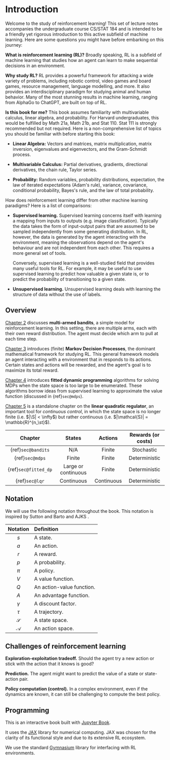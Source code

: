 # Introduction

Welcome to the study of reinforcement learning! This set of lecture
notes accompanies the undergraduate course CS/STAT 184 and is intended
to be a friendly yet rigorous introduction to this active
subfield of machine learning. Here are some questions you might have
before embarking on this journey:

**What is reinforcement learning (RL)?** Broadly speaking, RL is a subfield of machine learning that studies how
an agent can learn to make sequential decisions in an environment.

**Why study RL?** RL provides a powerful framework for attacking a wide variety of
problems, including robotic control, video games and board games,
resource management, language modelling, and more. It also provides an
interdisciplinary paradigm for studying animal and human behavior. Many
of the most stunning results in machine learning, ranging from AlphaGo
to ChatGPT, are built on top of RL.

**Is this book for me?** This book assumes familiarity with multivariable calculus, linear
algebra, and probability. For Harvard undergraduates, this would be
fulfilled by Math 21a, Math 21b, and Stat 110. Stat 111 is strongly
recommended but not required. Here is a non-comprehensive list of topics
you should be familiar with before starting this book:

-   **Linear Algebra:** Vectors and matrices, matrix multiplication, matrix
    inversion, eigenvalues and eigenvectors, and the Gram-Schmidt
    process.

-   **Multivariable Calculus:** Partial derivatives, gradients,
    directional derivatives, the chain rule, Taylor series.

-   **Probability:** Random variables, probability distributions,
    expectation, the law of iterated expectations (Adam's rule), variance, covariance,
    conditional probability, Bayes's rule, and the law of total probability.

How does reinforcement learning differ from other machine learning paradigms?
Here is a list of comparisons:

-   **Supervised learning.** Supervised learning concerns itself with
    learning a mapping from inputs to outputs (e.g. image
    classification). Typically the data takes the form of input-output
    pairs that are assumed to be sampled independently from some
    generating distribution. In RL, however, the data is generated by
    the agent interacting with the environment, meaning the observations
    depend on the agent's behaviour and are not independent from each
    other. This requires a more general set of tools.

    Conversely, supervised learning is a well-studied field that
    provides many useful tools for RL. For example, it may be useful to
    use supervised learning to predict how valuable a given state is, or
    to predict the probability of transitioning to a given state.

-  **Unsupervised learning.** Unsupervised learning deals with learning the
    structure of data without the use of labels.

## Overview

[Chapter 2](sec@bandits) discusses **multi-armed bandits**, a simple model for
reinforcement learning. In this setting, there are multiple arms, each with their
own reward distribution. The agent must decide which arm to pull at each time step.

[Chapter 3](sec@mdps) introduces (finite) **Markov Decision Processes**, the dominant
mathematical framework for studying RL. This general framework models an agent
interacting with a environment that in responds to its actions. Certain states
and actions will be rewarded, and the agent's goal is to maximize its total reward.

[Chapter 4](sec@fitted_dp) introduces **fitted dynamic programming** algorithms
for solving MDPs when the state space is too large to be enumerated. These algorithms
borrow ideas from supervised learning to approximate the value function (discussed in {ref}`sec@mdps`).

[Chapter 5](sec@lqr) is a standalone chapter on the **linear quadratic regulator**,
an important tool for *continuous control*, in which the state space is no longer
finite (i.e. $|\S| < \infty$) but rather continuous (i.e. $|\mathcal{S}| = \mathbb{R}^{n_\st}$).


| Chapter | States | Actions | Rewards (or costs) |
|:-------:|:------:|:-------:|:-------:|
| {ref}`sec@bandits` | N/A | Finite | Stochastic |
| {ref}`sec@mdps` | Finite | Finite | Deterministic |
| {ref}`sec@fitted_dp` | Large or continuous | Finite | Deterministic |
| {ref}`sec@lqr` | Continuous | Continuous | Deterministic |


## Notation

We will use the following notation throughout the book. This notation is
inspired by Sutton and Barto and AJKS .

| Notation      | Definition                |
|:-------------:|:--------------------------|
|      $s$      | A state.                  |
|      $a$      | An action.                |
|      $r$      | A reward.                 |
|      $p$      | A probability.            |
|     $\pi$     | A policy.                 |
|      $V$      | A value function.         |
|      $Q$      | An action-value function. |
|      $A$      | An advantage function.    |
|   $\gamma$    | A discount factor.        |
|    $\tau$     | A trajectory.             |
| $\mathcal{S}$ | A state space.            |
| $\mathcal{A}$ | An action space.          |

## Challenges of reinforcement learning

**Exploration-exploitation tradeoff.** Should the agent try a new action or stick with the action that it knows
is good?

**Prediction.** The agent might want to predict the value of a state or state-action
pair.

**Policy computation (control).** In a complex environment, even if the dynamics are known, it can still
be challenging to compute the best policy.


## Programming

This is an interactive book built with [Jupyter Book](https://jupyterbook.org/en/stable/intro.html).

It uses the [JAX](https://jax.readthedocs.io/en/latest/index.html) library for
numerical computing.
JAX was chosen for the clarity of its functional style
and due to its extensive RL ecosystem.

We use the standard [Gymnasium](https://gymnasium.farama.org/) library for
interfacing with RL environments.
